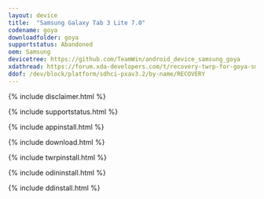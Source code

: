 ```yaml
---
layout: device
title:  "Samsung Galaxy Tab 3 Lite 7.0"
codename: goya
downloadfolder: goya
supportstatus: Abandoned
oem: Samsung
devicetree: https://github.com/TeamWin/android_device_samsung_goya
xdathread: https://forum.xda-developers.com/t/recovery-twrp-for-goya-sm-t110-sm-t111.4388461/
ddof: /dev/block/platform/sdhci-pxav3.2/by-name/RECOVERY
---
```


{% include disclaimer.html %}

{% include supportstatus.html %}

{% include appinstall.html %}

{% include download.html %}

{% include twrpinstall.html %}

{% include odininstall.html %}

{% include ddinstall.html %}
